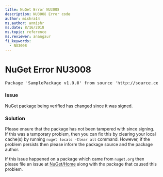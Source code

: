 ```yaml
---
title: NuGet Error NU3008
description: NU3008 Error code
author: mishra14
ms.author: anmishr
ms.date: 8/16/2018
ms.topic: reference
ms.reviewer: anangaur
f1_keywords: 
  - NU3008
---
```


# NuGet Error NU3008

<pre>Package 'SamplePackage v1.0.0' from source 'http://source.com/index.json': The package integrity check failed.</pre>

### Issue

NuGet package being verified has changed since it was signed.


### Solution

Please ensure that the package has not been tampered with since signing. If this was a temporary problem, then you can fix this by clearing your local cache(s) by running `nuget locals -Clear all` command. However, if the problem persists then please inform the package source and the package author.

If this issue happened on a package which came from `nuget.org` then please file an issue at [NuGet/Home](https://github.com/NuGet/Home/issues) along with the package that caused this problem.


